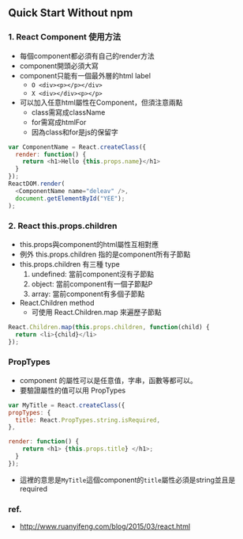 ## Quick Start Without npm

### 1. React Component 使用方法
  * 每個component都必須有自己的render方法
  * component開頭必須大寫
  * component只能有一個最外層的html label
    * `O <div><p></p></div>`
    * `X <div></div><p></p>`
  * 可以加入任意html屬性在Component，但須注意兩點
    * class需寫成className
    * for需寫成htmlFor
    * 因為class和for是js的保留字
  ```javascript
  var ComponentName = React.createClass({
    render: function() {
      return <h1>Hello {this.props.name}</h1>
    }
  });
  ReactDOM.render(
    <ComponentName name="deleav" />,
    document.getElementById("YEE");
  );
  ```

### 2. React this.props.children
  * this.props與component的html屬性互相對應
  * 例外 this.props.children 指的是component所有子節點
  * this.props.children 有三種 type
    1. undefined: 當前component沒有子節點
    2. object: 當前component有一個子節點P
    3. array: 當前component有多個子節點
  * React.Children method
    * 可使用 React.Children.map 來遍歷子節點
  ```javascript
  React.Children.map(this.props.children, function(child) {
    return <li>{child}</li>
  });
  ```

### PropTypes
  * component 的屬性可以是任意值，字串，函數等都可以。
  * 要驗證屬性的值可以用 PropTypes
  ```javascript
  var MyTitle = React.createClass({
  propTypes: {
    title: React.PropTypes.string.isRequired,
  },

  render: function() {
      return <h1> {this.props.title} </h1>;
    }
  });
  ```
  * 這裡的意思是`MyTitle`這個component的`title`屬性必須是string並且是required

### ref.
  * http://www.ruanyifeng.com/blog/2015/03/react.html

